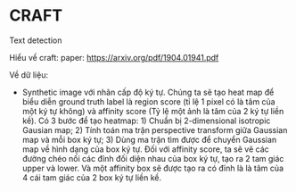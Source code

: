 # CRAFT
Text detection 

Hiểu về craft:
paper: https://arxiv.org/pdf/1904.01941.pdf

Về dữ liệu:
- Synthetic image với nhãn cấp độ ký tự. Chúng ta sẽ tạo heat map để biểu diễn ground truth label là region score (tỉ lệ 1 pixel có là tâm của một ký tự không) và affinity score (Tỷ lệ một ảnh là tâm của 2 ký tự liền kề). Có 3 bước để tạo heatmap: 1) Chuẩn bị 2-dimensional isotropic Gausian map; 2) Tính toán ma trận perspective transform giữa Gaussian map và mỗi box ký tự; 3) Dùng ma trận tìm được để chuyển Gaussian map về hình dạng của box ký tự. Đối với affinity score, ta sẽ vẽ các đường chéo nối các đỉnh đối diện nhau của box ký tự, tạo ra 2 tam giác upper và lower. Và một affinity box sẽ được tạo ra có đỉnh là là tâm của 4 cái tam giác của 2 box ký tự liền kề.



